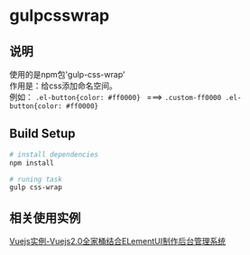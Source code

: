 # gulpcsswrap  
## 说明  
使用的是npm包'gulp-css-wrap'   
作用是：给css添加命名空间。  
例如： `.el-button{color: #ff0000} ` ===>  `.custom-ff0000 .el-button{color: #ff0000}` 
## Build Setup  

``` bash
# install dependencies
npm install

# runing task
gulp css-wrap
```

## 相关使用实例  
[Vuejs实例-Vuejs2.0全家桶结合ELementUI制作后台管理系统](https://github.com/weiqinl/vue-element-admin)
